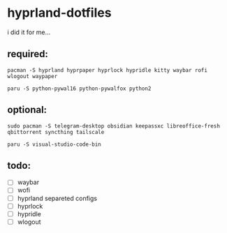 # hyprland-dotfiles

i did it for me...

## required:
```
pacman -S hyprland hyprpaper hyprlock hypridle kitty waybar rofi wlogout waypaper
```

```
paru -S python-pywal16 python-pywalfox python2
```

## optional:
```
sudo pacman -S telegram-desktop obsidian keepassxc libreoffice-fresh qbittorrent syncthing tailscale
```

```
paru -S visual-studio-code-bin
```

## todo:
- [ ] waybar
- [ ] wofi
- [ ] hyprland separeted configs
- [ ] hyprlock
- [ ] hypridle
- [ ] wlogout
